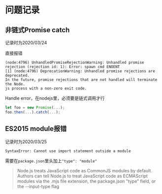 # 问题记录

## 非链式Promise catch

记录时为2020/03/24

直接报错

``` shell
(node:4796) UnhandledPromiseRejectionWarning: Unhandled promise rejection (rejection id: 1): Error: spawn cmd ENOENT
[1] (node:4796) DeprecationWarning: Unhandled promise rejections are deprecated.
In the future, promise rejections that are not handled will terminate the Node.
js process with a non-zero exit code.
```

Handle error，在nodejs里，必须要是链式调用才行

``` javascript
let foo = new Promise(...);
foo.then(...).catch(...);
```

## ES2015 module报错

记录时为2020/03/25

``` shell
SyntaxError: Cannot use import statement outside a module
```

需要在`package.json`里头加上`"type": "module"`

> Node.js treats JavaScript code as CommonJS modules by default. Authors can tell Node.js to treat JavaScript code as ECMAScript modules via the .mjs file extension, the package.json "type" field, or the --input-type flag
